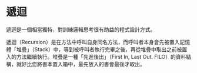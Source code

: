 # 遞迴

遞迴是一個相當獨特，對訓練邏輯思考很有助益的程式設計方式。

遞迴（Recursion）是在方法中呼叫自身同名方法，而呼叫者本身會先被置入記憶體「堆疊」（Stack）中，等到被呼叫者執行完畢之後，再從堆疊中取出之前被置入的方法繼續執行。堆疊是一種「先進後出」（First In, Last Out. FILO）的資料結構，就好比您將書本置入箱中，最先放入的書會最後才取出。


